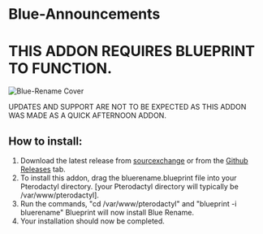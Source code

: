 # Blue-Announcements 
# THIS ADDON REQUIRES BLUEPRINT TO FUNCTION.

![Blue-Rename Cover](https://macgould.xyz/storage/01JAX8YNPS0VCZ0GKCCR95WBN1.jpg)

UPDATES AND SUPPORT ARE NOT TO BE EXPECTED AS THIS ADDON WAS MADE AS A QUICK AFTERNOON ADDON.

## How to install:

1. Download the latest release from [sourcexchange](https://www.sourcexchange.net/products/blue-rename-for-blueprint) or from the [Github Releases](https://github.com/Spoopy2023/Blue-rename/releases/tag/beta-2024-08) tab.
2. To install this addon, drag the bluerename.blueprint file into your Pterodactyl directory. [your Pterodactyl directory will typically be /var/www/pterodactyl].
3. Run the commands, "cd /var/www/pterodactyl" and "blueprint -i bluerename" Blueprint will now install Blue Rename.
4. Your installation should now be completed.
